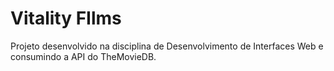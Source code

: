 # Vitality FIlms

Projeto desenvolvido na disciplina de Desenvolvimento de Interfaces Web e consumindo a API do TheMovieDB.
